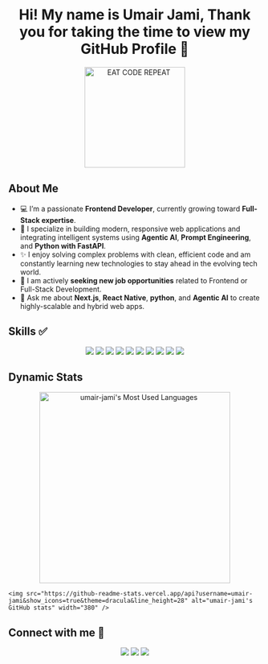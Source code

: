 <div align="center">

# Hi! My name is Umair Jami, Thank you for taking the time to view my GitHub Profile 👋

<img src="https://media.giphy.com/media/LmN8APk0MhE8S1iC8B/giphy.gif" alt="EAT CODE REPEAT" width="200"/>

</div>

## About Me

- 💻 I’m a passionate **Frontend Developer**, currently growing toward **Full-Stack expertise**.
- 🧠 I specialize in building modern, responsive web applications and integrating intelligent systems using **Agentic AI**, **Prompt Engineering**, and **Python with FastAPI**.
- ✨ I enjoy solving complex problems with clean, efficient code and am constantly learning new technologies to stay ahead in the evolving tech world.
- 🚀 I am actively **seeking new job opportunities** related to Frontend or Full-Stack Development.
- 💬 Ask me about **Next.js**, **React Native**, **python**, and **Agentic AI** to create highly-scalable and hybrid web apps.

## Skills ✅

<p align="center">
    <img src="https://img.shields.io/badge/-VSCode-007ACC?style=for-the-badge&logo=visual-studio-code&logoColor=white" />
    <img src="https://img.shields.io/badge/-HTML5-E34F26?style=for-the-badge&logo=html5&logoColor=white" />
    <img src="https://img.shields.io/badge/-CSS3-1572B6?style=for-the-badge&logo=css3&logoColor=white" />
    <img src="https://img.shields.io/badge/-JavaScript-F7DF1E?style=for-the-badge&logo=javascript&logoColor=black" />
    <img src="https://img.shields.io/badge/-TypeScript-3178C6?style=for-the-badge&logo=typescript&logoColor=white" />
    <img src="https://img.shields.io/badge/-React-61DAFB?style=for-the-badge&logo=react&logoColor=black" />
    <img src="https://img.shields.io/badge/-Python-3776AB?style=for-the-badge&logo=python&logoColor=white" />
    <img src="https://img.shields.io/badge/-FastAPI-009688?style=for-the-badge&logo=fastapi&logoColor=white" />
    <img src="https://img.shields.io/badge/-AWS-232F3E?style=for-the-badge&logo=amazonaws&logoColor=white" />
    <img src="https://img.shields.io/badge/-Agentic_AI-FF7700?style=for-the-badge&logo=openai&logoColor=white" />
</p>

## Dynamic Stats

<p align="center">
    <img src="https://github-readme-stats.vercel.app/api/top-langs/?username=umair-jami&layout=compact&theme=dracula" alt="umair-jami's Most Used Languages" width="380" />
    
    <img src="https://github-readme-stats.vercel.app/api?username=umair-jami&show_icons=true&theme=dracula&line_height=28" alt="umair-jami's GitHub stats" width="380" />
</p>

## Connect with me 🤝

<p align="center">
    <a href="[http://x.com/Umair593073]"><img src="https://img.shields.io/badge/Twitter-1DA1F2?style=for-the-badge&logo=twitter&logoColor=white" /></a>
    <a href="[https://www.facebook.com/share/1BnFBkcJSi/]"><img src="https://img.shields.io/badge/Facebook-1877F2?style=for-the-badge&logo=facebook&logoColor=white" /></a>
    <a href="[https://www.linkedin.com/in/umair-jami/]"><img src="https://img.shields.io/badge/LinkedIn-0A66C2?style=for-the-badge&logo=linkedin&logoColor=white" /></a>
    </p>
